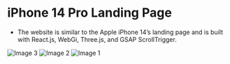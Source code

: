# iPhone 14 Pro Landing Page
- The website is similar to the Apple iPhone 14’s landing page and is built with React.js, WebGi, Three.js, and GSAP ScrollTrigger.

![Image 3](https://github.com/LiamThomas21/Iphone-14Pro-Landing-Page/assets/123399807/1b82a95a-36d7-47f7-bac9-e5f21ba6b5eb)
![Image 2](https://github.com/LiamThomas21/Iphone-14Pro-Landing-Page/assets/123399807/2284d15d-3797-47f0-8d53-0418e47e6239)
![Image 1](https://github.com/LiamThomas21/Iphone-14Pro-Landing-Page/assets/123399807/578e8c84-0d2b-49cb-9f9d-68ffc28ba5a7)
